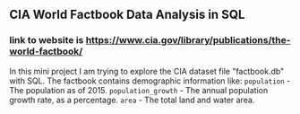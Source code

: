 ## CIA World Factbook Data Analysis in SQL
### link to website is https://www.cia.gov/library/publications/the-world-factbook/
In this mini project I am trying to explore the CIA dataset file "factbook.db" with SQL.
The factbook contains demographic information like:
`population` - The population as of 2015.
`population_growth` - The annual population growth rate, as a percentage.
`area` - The total land and water area.
